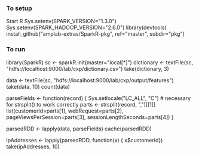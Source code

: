 ### To setup

Start R
Sys.setenv(SPARK_VERSION="1.3.0")
Sys.setenv(SPARK_HADOOP_VERSION="2.6.0")
library(devtools)
install_github("amplab-extras/SparkR-pkg", ref="master", subdir="pkg")

### To run

library(SparkR)
sc <- sparkR.init(master="local[*]")
dictionary <- textFile(sc, "hdfs://localhost:9000/lab/cxp/dictionary.csv")
take(dictionary, 3)

data <- textFile(sc, "hdfs://localhost:9000/lab/cxp/output/features")
take(data, 10)
count(data)

parseFields <- function(record) {
    Sys.setlocale("LC_ALL", "C") # necessary for strsplit() to work correctly
    parts <- strsplit(record, ",")[[1]]
    list(customerId=parts[1], webRequest=parts[2], pageViewsPerSession=parts[3], sessionLengthSeconds=parts[4])
}

parsedRDD <- lapply(data, parseFields)
cache(parsedRDD)

ipAddresses <- lapply(parsedRDD, function(x) { x$customerId})
take(ipAddresses, 10)